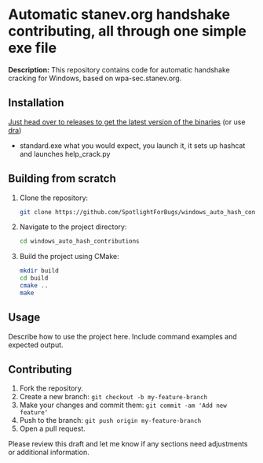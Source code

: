 # Automatic stanev.org handshake contributing, all through one simple exe file

**Description:**
This repository contains code for automatic handshake cracking for Windows, based on wpa-sec.stanev.org.

## Installation


[Just head over to releases to get the latest version of the binaries](https://github.com/SpotlightForBugs/windows_auto_hash_contributions/releases/latest)
(or use [dra](https://github.com/devmatteini/dra#installation))

- standard.exe what you would expect, you launch it,  it sets up hashcat and launches help_crack.py 
<!-- headless.exe: no window is shown, everything is done hidden-->

## Building from scratch 
1. Clone the repository:
   ```sh
   git clone https://github.com/SpotlightForBugs/windows_auto_hash_contributions.git
   ```
2. Navigate to the project directory:
   ```sh
   cd windows_auto_hash_contributions
   ```
3. Build the project using CMake:
   ```sh
   mkdir build
   cd build
   cmake ..
   make
   ```

## Usage

Describe how to use the project here. Include command examples and expected output.

## Contributing

1. Fork the repository.
2. Create a new branch: `git checkout -b my-feature-branch`
3. Make your changes and commit them: `git commit -am 'Add new feature'`
4. Push to the branch: `git push origin my-feature-branch`
5. Open a pull request.



Please review this draft and let me know if any sections need adjustments or additional information.
